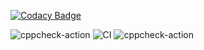 
[![Codacy Badge](https://api.codacy.com/project/badge/Grade/64df8063494b41f386e59401ba2ee6af)](https://app.codacy.com/manual/stepin104458/104458?utm_source=github.com&utm_medium=referral&utm_content=stepin104458/104458&utm_campaign=Badge_Grade_Settings)

![cppcheck-action](https://github.com/stepin104458/104458/workflows/cppcheck-action/badge.svg)
![CI](https://github.com/stepin104458/104458/workflows/CI/badge.svg)
![cppcheck-action](https://github.com/stepin104458/104458/workflows/cppcheck-action/badge.svg)
